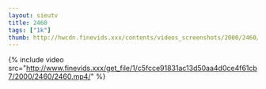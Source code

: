 ```yaml
--- 
layout: sieutv
title: 2460
tags: ["1k"]
thumb: http://hwcdn.finevids.xxx/contents/videos_screenshots/2000/2460/preview.mp4.jpg
---
```

{% include video src="http://www.finevids.xxx/get_file/1/c5fcce91831ac13d50aa4d0ce4f61cb7/2000/2460/2460.mp4/" %} 
